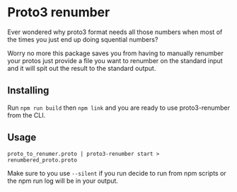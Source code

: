# Proto3 renumber

Ever wondered why proto3 format needs all those numbers when most of the times you just end up doing squential numbers?

Worry no more this package saves you from having to manually renumber your protos just provide a file you want to renumber on the standard input and it will spit out the result to the standard output.

## Installing

Run `npm run build` then `npm link` and you are ready to use proto3-renumber from the CLI.

## Usage

```
proto_to_renumer.proto | proto3-renumber start > renumbered_proto.proto
```

Make sure to you use `--silent` if you run decide to run from npm scripts or the npm run log will be in your output.